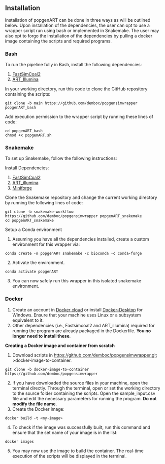 ## Installation 

Installation of popgenART can be done in three ways as will be outlined below. Upon installation of the dependencies, the user can opt to use a wrapper script run using bash or implemented in Snakemake. The user may also opt to forgo the installation of the dependencies by pulling a docker image containing the scripts and required programs. 

### Bash
To run the pipeline fully in Bash, install the following dependencies:
1. [FastSimCoal2](https://cmpg.unibe.ch/software/fastsimcoal28/)
2. [ART_Illumina](https://www.niehs.nih.gov/research/resources/software/biostatistics/art)

In your working directory, run this code to clone the GitHub repository containing the scripts:
```
git clone -b main https://github.com/demboc/popgensimwrapper popgenART_bash
```
Add execution permission to the wrapper script by running these lines of code:
```
cd popgenART_bash
chmod +x popgenART.sh
```

### Snakemake

To set up Snakemake, follow the following instructions:

Install Dependencies:
1. [FastSimCoal2](https://cmpg.unibe.ch/software/fastsimcoal28/)
2. [ART_illumina](https://www.niehs.nih.gov/research/resources/software/biostatistics/art)
3. [Miniforge](https://github.com/conda-forge/miniforge)

Clone the Snakemake repository and change the current working directory by running the following lines of code:
```
git clone -b snakemake-workflow https://github.com/demboc/popgensimwrapper popgenART_snakemake
cd popgenART_snakemake
```

Setup a Conda environment
1. Assuming you have all the dependencies installed, create a custom environment for this wrapper via:
```
conda create -n popgenART snakemake -c bioconda -c conda-forge
```
2. Activate the environment.
```
conda activate popgenART
```
3. You can now safely run this wrapper in this isolated snakemake environment.
   
### Docker 

1. Create an account in [Docker cloud](https://hub.docker.com/) or install [Docker-Desktop](https://www.docker.com/products/docker-desktop/) for Windows. Ensure that your machine uses Linux or a subsystem equivalent to it.  
2. Other dependencies (i.e., Fastsimcoal2 and ART_illumina) required for running the program are already packaged in the Dockerfile. **You no longer need to install these**.

**Creating a Docker image and container from scratch**
1. Download scripts in https://github.com/demboc/popgensimwrapper.git >docker-image-to-container.
```
git clone -b docker-image-to-container https://github.com/demboc/popgensimwrapper
```

2. If you have downloaded the source files in your machine, open the terminal directly. Through the terminal, open or set the working directory to the source folder containing the scripts. Open the sample_input.csv file and edit the necessary parameters for running the program. **Do not modify the file name**.
3. Create the Docker image:
```
docker build -t <my-image>
```
4. To check if the image was successfully built, run this command and ensure that the set name of your image is in the list:
```
docker images
```
5. You may now use the image to build the container. The real-time execution of the scripts will be displayed in the terminal.
   







